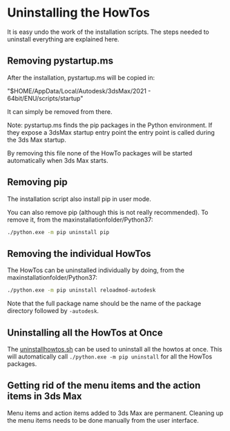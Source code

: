 # Uninstalling the HowTos

It is easy undo the work of the installation scripts. The steps needed
to uninstall everything are explained here.

## Removing pystartup.ms

After the installation, pystartup.ms will be copied in:

"$HOME/AppData/Local/Autodesk/3dsMax/2021 - 64bit/ENU/scripts/startup"

It can simply be removed from there.

Note: pystartup.ms finds the pip packages
in the Python environment. If they expose a 3dsMax startup entry point
the entry point is called during the 3ds Max startup.

By removing this file none of the HowTo packages will be started
automatically when 3ds Max starts.

## Removing pip

The installation script also install pip in user mode.

You can also remove pip (although this is not really recommended).
To remove it, from the maxinstallationfolder/Python37:

```bash
./python.exe -m pip uninstall pip
```

## Removing the individual HowTos

The HowTos can be uninstalled individually by doing, from
the maxinstallationfolder/Python37:

```bash
./python.exe -m pip uninstall reloadmod-autodesk
```

Note that the full package name should be the name of the
package directory followed by `-autodesk`.

## Uninstalling all the HowTos at Once

The [uninstallhowtos.sh](uninstallhowtos.sh) can be used
to uninstall all the howtos at once. This will automatically call
`./python.exe -m pip uninstall` for all the HowTos packages.

## Getting rid of the menu items and the action items in 3ds Max

Menu items and action items added to 3ds Max are permanent. 
Cleaning up the menu items needs to be done manually from the
user interface.

